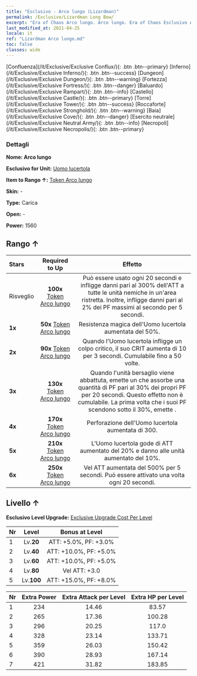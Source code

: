 ```yaml
---
title: "Esclusivo - Arco lungo (Lizardman)"
permalink: /Exclusive/Lizardman Long Bow/
excerpt: "Era of Chaos Arco lungo. Arco lungo. Era of Chaos Esclusivo Arco lungo. Uomo lucertola Esclusivo."
last_modified_at: 2021-04-25
locale: it
ref: "Lizardman Arco lungo.md"
toc: false
classes: wide
---
```

 [Confluenza](/it/Exclusive/Exclusive Conflux/){: .btn .btn--primary} [Inferno](/it/Exclusive/Exclusive Inferno/){: .btn .btn--success} [Dungeon](/it/Exclusive/Exclusive Dungeon/){: .btn .btn--warning} [Fortezza](/it/Exclusive/Exclusive Fortress/){: .btn .btn--danger} [Baluardo](/it/Exclusive/Exclusive Rampart/){: .btn .btn--info} [Castello](/it/Exclusive/Exclusive Castle/){: .btn .btn--primary} [Torre](/it/Exclusive/Exclusive Tower/){: .btn .btn--success} [Roccaforte](/it/Exclusive/Exclusive Stronghold/){: .btn .btn--warning} [Baia](/it/Exclusive/Exclusive Cove/){: .btn .btn--danger} [Esercito neutrale](/it/Exclusive/Exclusive Neutral Army/){: .btn .btn--info} [Necropoli](/it/Exclusive/Exclusive Necropolis/){: .btn .btn--primary} 

### Dettagli
 **Nome: Arco lungo** 

 **Esclusivo for Unit:** [Uomo lucertola](/it/units/Lizardman/) 

 **Item to Rango ↑:** [Token Arco lungo](/ItemsIT/con_914/)

 **Skin:** -

 **Type:** Carica

 **Open:** -

 **Power:** 1560

## Rango ↑

  |     Stars    |  Required to Up | Effetto |
  |:-------------|:---------------:|:---------------:|
  |  Risveglio  | **100x** [Token Arco lungo](/ItemsIT/con_914/) | <Predatore selvaggio> Può essere usato ogni 20 secondi e infligge danni pari al 300% dell'ATT a tutte le unità nemiche in un'area ristretta. Inoltre, infligge danni pari al 2% dei PF massimi al secondo per 5 secondi. |
  | **1x** <i class="fas fa-star"/> | **50x** [Token Arco lungo](/ItemsIT/con_914/) | Resistenza magica dell'Uomo lucertola aumentata del 50%. |
  | **2x** <i class="fas fa-star"/> | **90x** [Token Arco lungo](/ItemsIT/con_914/) | Quando l'Uomo lucertola infligge un colpo critico, il suo CRIT aumenta di 10 per 3 secondi. Cumulabile fino a 50 volte. |
  | **3x** <i class="fas fa-star"/> | **130x** [Token Arco lungo](/ItemsIT/con_914/) | Quando l'unità bersaglio viene abbattuta, emette un <Miasma pestilenziale> che assorbe una quantità di PF pari al 30% dei propri PF per 20 secondi. Questo effetto non è cumulabile. La prima volta che i suoi PF scendono sotto il 30%, emette <Miasma pestilenziale>. |
  | **4x** <i class="fas fa-star"/> | **170x** [Token Arco lungo](/ItemsIT/con_914/) | Perforazione dell'Uomo lucertola aumentata di 300. |
  | **5x** <i class="fas fa-star"/> | **210x** [Token Arco lungo](/ItemsIT/con_914/) | L'Uomo lucertola gode di ATT aumentato del 20% e danno alle unità aumentato del 10%. |
  | **6x** <i class="fas fa-star"/> | **250x** [Token Arco lungo](/ItemsIT/con_914/) | <Sfogo selvaggio> Vel ATT aumentata del 500% per 5 secondi. Può essere attivato una volta ogni 20 secondi. |


## Livello ↑
 **Esclusivo Level Upgrade:** [Exclusive Upgrade Cost Per Level](/Exclusive/ExclusiveUpgradeCostPerLevel/)

  |  Nr  |   Level  | Bonus at Level |
  |:-----|:--------:|:--------------:|
  | 1 | Lv.**20** | ATT: +5.0%, PF: +3.0% |
  | 2 | Lv.**40** | ATT: +10.0%, PF: +5.0% |
  | 3 | Lv.**60** | ATT: +10.0%, PF: +5.0% |
  | 4 | Lv.**80** | Vel ATT: +3.0 |
  | 5 | Lv.**100** | ATT: +15.0%, PF: +8.0% |


  |  Nr  |  Extra Power | Extra Attack per Level | Extra HP per Level |
  |:-----|:--------:|:--------:|:--------:|
  | 1 | 234 | 14.46 | 83.57 |
  | 2 | 265 | 17.36 | 100.28 |
  | 3 | 296 | 20.25 | 117.0 |
  | 4 | 328 | 23.14 | 133.71 |
  | 5 | 359 | 26.03 | 150.42 |
  | 6 | 390 | 28.93 | 167.14 |
  | 7 | 421 | 31.82 | 183.85 |


